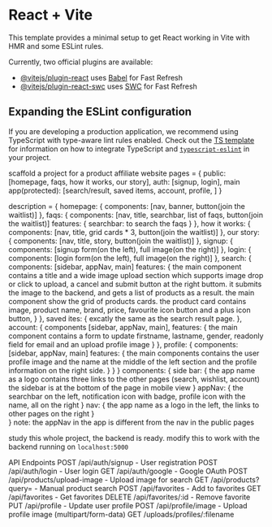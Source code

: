 # React + Vite

This template provides a minimal setup to get React working in Vite with HMR and some ESLint rules.

Currently, two official plugins are available:

- [@vitejs/plugin-react](https://github.com/vitejs/vite-plugin-react/blob/main/packages/plugin-react) uses [Babel](https://babeljs.io/) for Fast Refresh
- [@vitejs/plugin-react-swc](https://github.com/vitejs/vite-plugin-react/blob/main/packages/plugin-react-swc) uses [SWC](https://swc.rs/) for Fast Refresh

## Expanding the ESLint configuration

If you are developing a production application, we recommend using TypeScript with type-aware lint rules enabled. Check out the [TS template](https://github.com/vitejs/vite/tree/main/packages/create-vite/template-react-ts) for information on how to integrate TypeScript and [`typescript-eslint`](https://typescript-eslint.io) in your project.


scaffold a project for a product affiliate website
pages = {
    public: [homepage, faqs, how it works, our story],
    auth: [signup, login],
    main app(protected): [search/result, saved items, account, profile, ]
}

description = {
    homepage: {
        components: [nav, banner, button(join the waitlist)]
    },
    faqs: {
        components: [nav, title, searchbar, list of faqs, button(join the waitlist)]
        features: {
            searchbar: to search the faqs
        }
    },
    how it works: {
        components: [nav, title, grid cards * 3, button(join the waitlist)]
    },
    our story: {
        components: [nav, title, story, button(join the waitlist)]
    },
    signup: {
        components: [signup form(on the left), full image(on the right)]
    },
    login: {
        components: [login form(on the left), full image(on the right)]
    },
    search: {
        components: [sidebar, appNav, main]
        features: {
            the main component contains a title and a wide image upload section which supports image drop or click to upload,
            a cancel and submit button at the right buttom.
            it submits the image to the backend, and gets a list of products as a result.
            the main component show the grid of products cards.
            the product card contains image, product name, brand, price, favourite icon button and a plus icon button, 
        }
    },
    saved ites: {
        excatly the same as the search result page.
    },
    account: {
        components [sidebar, appNav, main],
        features: {
            the main component contains a form to update firstname, lastname, gender, readonly field for email and an upload profile image
        }
    },
    profile: {
        components: [sidebar, appNav, main]
        features: {
            the main components contains the user profile image and the name at the middle of the left section and the profile information on the right side.
        }
    }
}
components: {
    side bar: {
        the app name as a logo
        contains three links to the other pages (search, wishlist, account)
        the sidebar is at the bottom of the page in mobile view
    }
    appNav: {
        the searchbar on the left,
        notification icon with badge, profile icon with the name, all on the right
    }
    nav: {
        the app name as a logo in the left, the links to other pages on the right
    }   
}
note: the appNav in the app is different from the nav in the public pages


study this whole project, the backend is ready.
modify this to work with the backend running on `localhost:5000`

API Endpoints
POST /api/auth/signup - User registration
POST /api/auth/login - User login
GET /api/auth/google - Google OAuth
POST /api/products/upload-image - Upload image for search
GET /api/products?query= - Manual product search
POST /api/favorites - Add to favorites
GET /api/favorites - Get favorites
DELETE /api/favorites/:id - Remove favorite
PUT /api/profile - Update user profile
POST /api/profile/image - Upload profile image (multipart/form-data)
GET /uploads/profiles/:filename